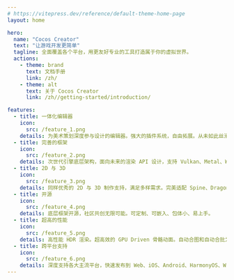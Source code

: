 ```yaml
---
# https://vitepress.dev/reference/default-theme-home-page
layout: home

hero:
  name: "Cocos Creator"
  text: "让游戏开发更简单"
  tagline: 全面覆盖各个平台，用更友好专业的工具打造属于你的虚拟世界。
  actions:
    - theme: brand
      text: 文档手册
      link: /zh/
    - theme: alt
      text: 关于 Cocos Creator
      link: /zh//getting-started/introduction/

features:
  - title: 一体化编辑器
    icon:
      src: /feature_1.png
    details: 为美术策划深度参与设计的编辑器。强大的插件系统，自由拓展。从未如此丝滑的动画编辑器。易上手方便调试的 TypeScript 脚本语言。
  - title: 完善的框架
    icon:
      src: /feature_2.png
    details: 次世代引擎底层架构，面向未来的渲染 API 设计，支持 Vulkan、Metal、WebGL 等渲染后端。基于 Command Buffer 提交渲染数据。
  - title: 2D 与 3D
    icon:
      src: /feature_3.png
    details: 同样优秀的 2D 与 3D 制作支持，满足多样需求。完美适配 Spine、DragonBones、TiledMap、Box2D 和 Texture Packer 等 2D 开发中间件。
  - title: 开源
    icon:
      src: /feature_4.png
    details: 底层框架开源，社区共创无限可能。可定制、可嵌入、包体小、易上手。
  - title: 超高的性能
    icon:
      src: /feature_5.png
    details: 高性能 HDR 渲染。超高效的 GPU Driven 骨骼动面。自动合图和自动合批为 2D 游戏保驾护航。
  - title: 跨平台支持
    icon:
      src: /feature_6.png
    details: 深度支持各大主流平台，快速发布到 Web、iOS、Android、HarmonyOS、Windows、Mac, 以及各个小游戏平台。
---
```


